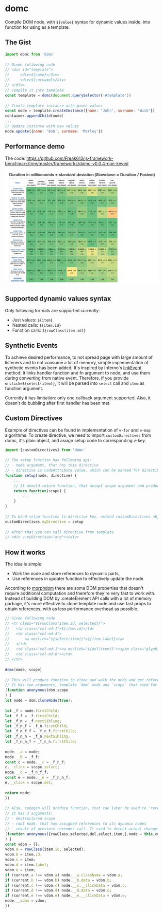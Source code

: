 # domc

Compile DOM node, with `${value}` syntax for dynamic values inside, into function for using as a template.

## The Gist

```javascript
import domc from 'domc'

// Given following node
// <div id="template">
//     <div>${name}</div>
//     <div>${surname}</div>
// </div>
// compile it into template
const template = domc(document.querySelector('#template'))

// Create template instance with given values
const node = template.createInstance({name: 'John', surname: 'Wick'})
container.appendChild(node)
...
// Update instance with new values
node.update({name: 'Bob', surname: 'Marley'})
```

## Performance demo

The code: https://github.com/Freak613/js-framework-benchmark/tree/master/frameworks/domc-v0.0.4-non-keyed

![Performance](performance.png?raw=true "Performance")


## Supported dynamic values syntax

Only following formats are supported currently:
- Just values: `${item}`
- Nested calls: `${item.id}`
- Function calls: `${rowClass(item.id)}`

## Synthetic Events

To achieve desired performance, to not spread page with large amount of listeners
and to not consume a lot of memory, simple implementation of synthetic events has been added.
It's inspired by Inferno's [linkEvent](https://github.com/infernojs/inferno/blob/master/README.md#linkevent-package-inferno) method.
It links handler function and fn argument to node, and use them during converting from native event.
Therefore, if you provide `onclick=${select(item)}`,
it will be parsed into `select` call and `item` as function argument.

Currently it has limitation: only one callback argument supported.
Also, it doesn't do bubbling after first handler has been met.

## Custom Directives

Example of directives can be found in implementation of `v-for` and `v-map` algorithms.
To create directive, we need to import `customDirectives` from domc, it's plain object,
and assign setup code to corresponding v-key.

```javascript
import {customDirectives} from 'domc'

// The setup function has following api:
// - node argument, that has this directive
// - directive is nodeAttribute value, which can be parsed for directive needs
function setup(node, directive) {
    ...
    // It should return function, that accept scope argument and produce necessary updates on node
    return function(scope) {
        ...
    }
}

// To bind setup function to directive key, extend customDirectives object
customDirectives.myDirective = setup

// After that you can call directive from template
// <div v-myDirective="arg"></div>
```

## How it works

The idea is simple:
- Walk the node and store references to dynamic parts,
- Use references in updater function to effectively update the node.

According to [morphdom](https://github.com/patrick-steele-idem/morphdom) there are some DOM properties that doesn't require additional computation and therefore they're very fast to work with.
Instead of building DOM by .createElement API calls with a lot of memory garbage, it's more effective to clone template node and use fast props to obtain references, with as less performance overhead as possible.

```javascript
// Given following node
// <tr class="${rowClass(item.id, selected)}">
//   <td class="col-md-1">${item.id}</td>
//   <td class="col-md-4">
//       <a onclick="${select(item)}">${item.label}</a>
//   </td>
//   <td class="col-md-1"><a onclick="${del(item)}"><span class="glyphicon glyphicon-remove" aria-hidden="true"></span></a></td>
//   <td class="col-md-6"></td>
// </tr>

domc(node, scope)

// This will produce function to clone and walk the node and get references to dynamic parts
// It has two arguments, template `dom` node and `scope` that used for synthethic event handlers binding
(function anonymous(dom,scope
) {
let node = dom.cloneNode(true);

let _f = node.firstChild;
let _f_f = _f.firstChild;
let _f_n = _f.nextSibling;
let _f_n_f = _f_n.firstChild;
let _f_n_f_f = _f_n_f.firstChild;
let _f_n_n = _f_n.nextSibling;
let _f_n_n_f = _f_n_n.firstChild;

node.__a = node;
node.__b = _f_f;
const c = node.__c = _f_n_f;
c.__click = scope.select;
node.__d = _f_n_f_f;
const e = node.__e = _f_n_n_f;
e.__click = scope.del;

return node;
})

// Also, codegen will produce function, that can later be used to 'rerender' instance
// It has 3 arguments:
// - destructured scope
// - root node, that has assigned references to its dynamic nodes
// - result of previous rerender call. It used to detect actual changes, something like VDOM.
(function anonymous({rowClass,selected,del,select,item,},node = this,current = node.__vdom || {}
) {
const vdom = {};
vdom.a = rowClass(item.id, selected);
vdom.b = item.id;
vdom.c = item;
vdom.d = item.label;
vdom.e = item;
if (current.a !== vdom.a) node.__a.className = vdom.a;
if (current.b !== vdom.b) node.__b.data = vdom.b;
if (current.c !== vdom.c) node.__c.__clickData = vdom.c;
if (current.d !== vdom.d) node.__d.data = vdom.d;
if (current.e !== vdom.e) node.__e.__clickData = vdom.e;
node.__vdom = vdom;
})
```